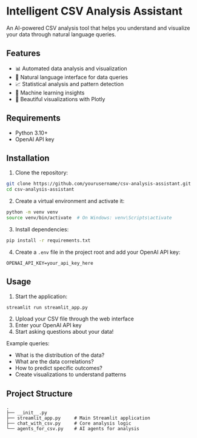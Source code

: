 # Intelligent CSV Analysis Assistant

An AI-powered CSV analysis tool that helps you understand and visualize your data through natural language queries.

## Features

- 📊 Automated data analysis and visualization
- 💬 Natural language interface for data queries
- 📈 Statistical analysis and pattern detection
- 🤖 Machine learning insights
- 🎨 Beautiful visualizations with Plotly

## Requirements

- Python 3.10+
- OpenAI API key

## Installation

1. Clone the repository:
```bash
git clone https://github.com/yourusername/csv-analysis-assistant.git
cd csv-analysis-assistant
```

2. Create a virtual environment and activate it:
```bash
python -m venv venv
source venv/bin/activate  # On Windows: venv\Scripts\activate
```

3. Install dependencies:
```bash
pip install -r requirements.txt
```

4. Create a `.env` file in the project root and add your OpenAI API key:
```
OPENAI_API_KEY=your_api_key_here
```

## Usage

1. Start the application:
```bash
streamlit run streamlit_app.py
```

2. Upload your CSV file through the web interface
3. Enter your OpenAI API key
4. Start asking questions about your data!

Example queries:
- What is the distribution of the data?
- What are the data correlations?
- How to predict specific outcomes?
- Create visualizations to understand patterns

## Project Structure

```
.
├── __init__.py
├── streamlit_app.py     # Main Streamlit application
├── chat_with_csv.py     # Core analysis logic
└── agents_for_csv.py    # AI agents for analysis
```

